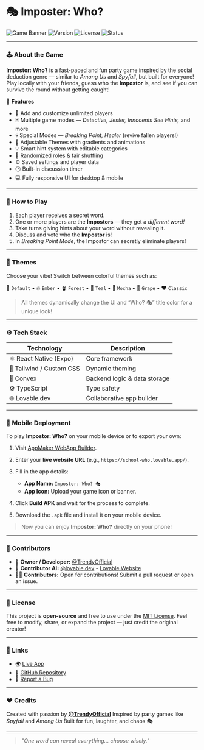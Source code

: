 

# 🎭 Imposter: Who?

![Game Banner](https://img.shields.io/badge/Impostor%20Who%3F-Free%20to%20Play-blueviolet?style=for-the-badge)
![Version](https://img.shields.io/badge/version-1.0.0-ff69b4?style=for-the-badge)
![License](https://img.shields.io/badge/license-MIT-green?style=for-the-badge)
![Status](https://img.shields.io/badge/status-Active-brightgreen?style=for-the-badge)

---

### 🕹️ About the Game

**Impostor: Who?** is a fast-paced and fun party game inspired by the social deduction genre — similar to *Among Us* and *Spyfall*, but built for everyone!
Play locally with your friends, guess who the **Impostor** is, and see if you can survive the round without getting caught!

🧩 **Features**

* 👥 Add and customize unlimited players
* 🃏 Multiple game modes — *Detective, Jester, Innocents See Hints,* and more
* 💀 Special Modes — *Breaking Point, Healer* (revive fallen players!)
* 🎨 Adjustable Themes with gradients and animations
* 💡 Smart hint system with editable categories
* 🔄 Randomized roles & fair shuffling
* ⚙️ Saved settings and player data
* 🕐 Built-in discussion timer
* 💻 Fully responsive UI for desktop & mobile

---

### 🧠 How to Play

1. Each player receives a secret word.
2. One or more players are the **Impostors** — they get a *different word!*
3. Take turns giving hints about your word without revealing it.
4. Discuss and vote who the **Impostor** is!
5. In *Breaking Point Mode*, the Impostor can secretly eliminate players!

---

### 🎨 Themes

Choose your vibe!
Switch between colorful themes such as:

🌈 `Default` • 🔥 `Ember` • 🪴 `Forest` • 🩵 `Teal` • 🩶 `Mocha` • 💜 `Grape` • ❤️ `Classic`

> All themes dynamically change the UI and “Who? 🎭” title color for a unique look!

---

### ⚙️ Tech Stack

| Technology | Description |
|-------------|--------------|
| ⚛️ React Native (Expo) | Core framework |
| 🎨 Tailwind / Custom CSS | Dynamic theming |
| 💾 Convex | Backend logic & data storage |
| ⚙️ TypeScript | Type safety |
| 🌐 Lovable.dev | Collaborative app builder |

---

### 📱 Mobile Deployment

To play **Impostor: Who?** on your mobile device or to export your own:

1. Visit [AppMaker WebApp Builder](https://create.appmaker.xyz/webapp).
2. Enter your **live website URL** (e.g., `https://school-who.lovable.app/`).
3. Fill in the app details:

   * **App Name:** `Impostor: Who? 🎭`
   * **App Icon:** Upload your game icon or banner.
4. Click **Build APK** and wait for the process to complete.
5. Download the `.apk` file and install it on your mobile device.

> Now you can enjoy **Impostor: Who?** directly on your phone!


---

### 🤝 Contributors

- 👑 **Owner / Developer:** [@TrendyOfficial](https://github.com/TrendyOfficial)
- 🎴 **Contributor AI:** [@lovable.dev](https://github.com/apps/lovable-dev) - [Lovable Website](https://lovable.dev)
- 🧑‍💻 **Contributors:** Open for contributions! Submit a pull request or open an issue.

---

### 📜 License

This project is **open-source** and free to use under the [MIT License](LICENSE).
Feel free to modify, share, or expand the project — just credit the original creator!

---

### 🚀 Links

* 🌍 [Live App](https://school-who.lovable.app/)
* 💾 [GitHub Repository](https://github.com/TrendyOfficial/Imposter-Who)
* 💬 [Report a Bug](https://github.com/TrendyOfficial/Imposter-Who/issues)

---

### ❤️ Credits

Created with passion by **[@TrendyOfficial](https://github.com/TrendyOfficial)**
Inspired by party games like *Spyfall* and *Among Us*
Built for fun, laughter, and chaos 🎭

---

> *"One word can reveal everything... choose wisely."*
